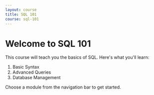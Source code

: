 ```yaml
---
layout: course
title: SQL 101
course: sql-101
---
```


# Welcome to SQL 101

This course will teach you the basics of SQL. Here's what you'll learn:

1. Basic Syntax
2. Advanced Queries
3. Database Management

Choose a module from the navigation bar to get started.
